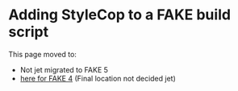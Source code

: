 # Adding StyleCop to a FAKE build script

This page moved to:

- Not jet migrated to FAKE 5
- [here for FAKE 4](todo-stylecop.html) (Final location not decided jet)

